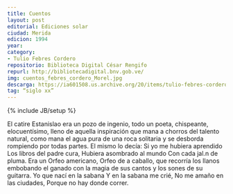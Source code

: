 ```yaml
---
title: Cuentos
layout: post
editorial: Ediciones solar
ciudad: Merida
edicion: 1994
year:
category:
- Tulio Febres Cordero
repositorio: Biblioteca Digital César Rengifo
repurl: http://bibliotecadigital.bnv.gob.ve/
img: cuentos_febres_cordero_Morel.jpg
descarga: https://ia601508.us.archive.org/20/items/tulio-febres-cordero-cuentos/Tulio-Febres-Cordero-Cuentos.pdf
tag: “siglo xx”
---
```

{% include JB/setup %}

El catire Estanislao era un pozo de ingenio, todo un poeta, chispeante, elocuentísimo, lleno de aquella inspiración que mana a chorros del talento natural, como mana el agua pura de una roca solitaria y se desborda rompiendo por todas partes. El mismo lo decía:
  Si yo me hubiera aprendido
  Los libros del padre cura,
  Hubiera asombrado al mundo
  Con cada jal.n de pluma.
Era un Orfeo americano, Orfeo de a caballo, que recorría los llanos embobando el ganado con la magia de sus cantos y los sones de su guitarra. 
  Yo que nací en la sabana
  Y en la sabana me crié,
  No me amaño en las ciudades,
  Porque no hay donde correr.
